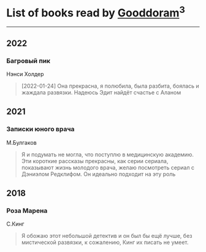 # List of books read by [Gooddoram](https://plus.google.com/u/0/115304758208163915085/)<sup>3</sup>
---

## 2022

### Багровый пик
Нэнси Холдер
> [2022-01-24] Она прекрасна, я полюбила, была разбита, боялась и жаждала развязки.
> Надеюсь Эдит найдёт счастье с Аланом



## 2021

### Записки юного врача
М.Булгаков
> Я и подумать не могла, что поступлю в медицинскую академию. Эти короткие рассказы прекрасны, как серии сериала, показывают жизнь молодого врача, желаю посмотреть сериал с Дэниэлом Редклифом. Он идеально подходит на эту роль



## 2018

### Роза Марена
С.Кинг
> Я обожаю этот небольшой детектив и он был бы ещё лучше, без мистической развязки, к сожалению, Кинг их писать не умеет.



